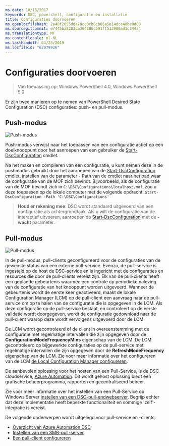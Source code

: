 ```yaml
---
ms.date: 10/16/2017
keywords: DSC, powershell, configuratie en installatie
title: Configuraties doorvoeren
ms.openlocfilehash: 2a40f2055dda78cc0cb6cb05a5e14dce48be9d00
ms.sourcegitcommit: e7445ba8203da304286c591ff513900ad1c244a4
ms.translationtype: MT
ms.contentlocale: nl-NL
ms.lasthandoff: 04/23/2019
ms.locfileid: "62079936"
---
```

# <a name="enacting-configurations"></a>Configuraties doorvoeren

>Van toepassing op: Windows PowerShell 4.0, Windows PowerShell 5.0

Er zijn twee manieren op te nemen van PowerShell Desired State Configuration (DSC) configuraties: push- en pull-modus.

## <a name="push-mode"></a>Push-modus

![Push-modus](../images/pushModel.png "hoe push-modus werkt")

Push-modus verwijst naar het toepassen van een configuratie actief op een doelknooppunt door het aanroepen van een gebruiker de [Start-DscConfiguration](/powershell/module/psdesiredstateconfiguration/start-dscconfiguration) cmdlet.

Na het maken en compileren van een configuratie, u kunt nemen deze in de pushmodus gebruikt door het aanroepen van de [Start-DscConfiguration](/powershell/module/psdesiredstateconfiguration/start-dscconfiguration) cmdlet, instellen van de parameter - Path van de cmdlet naar het pad waar de configuratie van de MOF zich bevindt.
Bijvoorbeeld, als de configuratie van de MOF bevindt zich in `C:\DSC\Configurations\localhost.mof`, zou u deze toepassen op de lokale computer met de volgende opdracht: `Start-DscConfiguration -Path 'C:\DSC\Configurations'`

> __Houd er rekening mee__: DSC wordt standaard uitgevoerd van een configuratie als achtergrondtaak. Als u wilt de configuratie van de interactief uitvoeren, aanroepen de [Start-DscConfiguration](/powershell/module/psdesiredstateconfiguration/start-dscconfiguration) met de __-wacht__ parameter.

## <a name="pull-mode"></a>Pull-modus

![Pull-modus](../images/pullModel.png "hoe pull-modus werkt")

In de pull-modus, pull-clients geconfigureerd voor de configuraties van de gewenste status van een externe pull-service.
Evenzo, de pull-service is ingesteld op de host de DSC-service en is ingericht met de configuraties en resources die door de pull-clients vereist zijn.
Elk van de pull-clients heeft een geplande gebeurtenis waarmee een controle op periodieke naleving van de configuratie van het knooppunt worden uitgevoerd.
Wanneer de gebeurtenis wordt de eerste keer geactiveerd, maakt de lokale Configuration Manager (LCM) op de pull-client een aanvraag naar de pull-service om op te halen van de configuratie die is opgegeven in de LCM.
Als deze configuratie op de pull-service bestaat, en controleert op de eerste validatie wordt doorgegeven, wordt de configuratie gedownload naar de pull-client waarop deze wordt vervolgens uitgevoerd door de LCM.

De LCM wordt gecontroleerd of de client in overeenstemming met de configuratie met regelmatige intervallen die zijn opgegeven door de **ConfigurationModeFrequencyMins** eigenschap van de LCM.
De LCM gecontroleerd op bijgewerkte configuraties op de pull-service met regelmatige intervallen die zijn opgegeven door de **RefreshModeFrequency** eigenschap van de LCM.
Zie voor meer informatie over het configureren van de LCM [de Local Configuration Manager configureren](../managing-nodes/metaConfig.md).

De aanbevolen oplossing voor het hosten van een Pull-Service, is de DSC-cloudservice, [Azure Automation](https://azure.microsoft.com/services/automation/).
Dit wordt gehost oplossing biedt een grafische beheerprogramma, rapporten en gecentraliseerd beheer.

Zie voor meer informatie over het instellen van een Pull-Service op Windows Server [instellen van een DSC-pull-endwebserver](pullServer.md).
Begrijp echter dat deze implementatie heeft beperkte functionaliteit en sommige 'zelf'-integratie is vereist.

De volgende onderwerpen wordt uitgelegd voor pull-service en -clients:

- [Overzicht van Azure Automation DSC](https://docs.microsoft.com/azure/automation/automation-dsc-overview)
- [Instellen van een SMB-pull-server](pullServerSMB.md)
- [Een pull-client configureren](pullClientConfigID.md)
